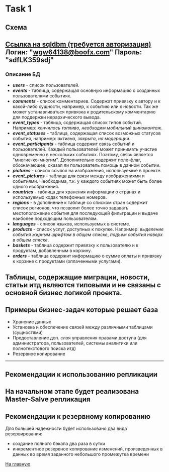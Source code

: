 # Task 1

## Схема
[Ссылка на sqldbm (требуется авторизация)](https://app.sqldbm.com/MySQL/Edit/p195366/)
Логин: "wgw64138@boofx.com"
Пароль: "sdfLK359sdj"
---

### Описание БД
- ***users*** - список пользователей.
- ***events*** - таблица, содержащая основную информацию о созданных 
пользователями событиях.
- ***comments*** - список комментариев. Содержат привязку к автору и к какой-либо сущности, 
например, к событию или к новости. Так же может устанавливаться 
привязка к родительскому комментарию для поддержки иерархического вывода.
- ***event_types*** - таблица, содержащая список типов событий. 
Например: *кончилось топливо*, *необходим мобильный шиномонтаж*.
- ***event_statuses*** - таблица, содержащая список возможных статусов события,
например: *активна*, *закрыта*, *на модерации*.
- ***event_participants*** - таблица содержит связь событий и пользователей. 
Каждый пользователей может принимать участие одновременно в нескольких событиях.
Поэтому, связь является "многие-ко-многим". Дополнительно содержит поле-флаг, 
обозначающее, оказал ли пользователь помощь в данном событии.
- ***pictures*** - список ссылок на изображения, используемые в проекте.
- ***event_pictures*** - таблица для связи между изображениями и событиями.
Необходима, т.к. у каждого событиях может быть более одного изображения.
- ***countries*** - таблица для хранения информации о странах и используемых кодах 
телефонных номеров.
- ***regions*** - в дополнение к таблице со списком стран содержит список регионов,
что позволит более точно задавать местоположение события для последующей фильтрации
и выдаче наиболее подходящим пользователям.
- ***languages*** - список языков, используемых в системе.
- ***products*** - список услуг, доступных к покупке. 
Например: *выделение события жирным шрифтом в общем списке*, 
*подъем события наверх в общем списке*.
- ***baskets*** - таблица содержит привязку к пользователю и к продуктам,
добавленным в корзину.
- ***orders*** - таблица содержит информацию о сумме оплаты и привязку к корзине
с продуктами (оплаченными услугами).

Таблицы, содержащие миграции, новости, статьи итд являются типовыми и не связаны
с основной бизнес логикой проекта.
---
## Примеры бизнес-задач которые решает база
- Хранение данных
- Установка и обеспечение связей между различными таблицами (сущностями)
- Предоставление доп. слоя управления правами доступа (для администратора, 
пользователей, системы аналитики или полнотекстового поиска итд)
- Резервное копирование
---
## Рекомендации к использованию репликации
 На начальном этапе будет реализована Master-Salve репликация
---
## Рекомендации к резервному копированию
Для большей надежности будет использовано два вида резервирования:
- создание полного бэкапа два раза в сутки
- инкрементное резервное копирование изменений, произведенных в данных во 
время заданного небольшого промежутка времени

[На главную](https://github.com/PanovAlexey/database_course/blob/main/README.md)